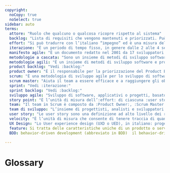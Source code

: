 ```yaml
---
copyright:
  noCopy: true
  noSelect: true
sidebar: auto
terms:
  attore: "Ruolo che qualcuno o qualcosa ricopre rispetto al sistema"
  backlog: "Lista di requisiti che vengono mantenuti e priorizzati. Può riferirsi a :product_backlog: ovvero l’insieme dei requisiti che compongono il prodotto o l’applicazione, oppure a :sprint_backlog:  vale a dire l’insieme dei requisiti pianificati per un’ :iterazione: "
  effort: "Si può tradurre con l’italiano “impegno” ed è una misura del tempo impiegato a completare una :user_story: . Nelle metodologie agili l’effort si misura in :story_point: "
  iterazione: "È un periodo di tempo fisso, in genere dalle 2 alle 4 settimane, in cui si svolgono tutte le fasi di sviluppo del software nelle metodologie agili. In Scrum l’iterazione è chiamata :sprint: "
  manifesto agile: "È un documento redatto nel 2001 da 17 sviluppatori con l’intento di definire i valori e i principi dello sviluppo agile di software"
  metodologie a cascata: "Sono un insieme di metodi di sviluppo software e progetti caratterizzato da una sequenza lineare di fasi ben distinte (esempio: analisi, sviluppo, test, rilascio)."
  metodologie agili: "È un insieme di metodi di sviluppo software e progetti che si distingue dai metodi tradizionali per l’approccio iterativo e incrementale."
  product backlog: "Vedi :backlog:"
  product owner: "È il responsabile per la priorizzazione del Product Backlog e del ritorno dell’investimento. Il Product Owner (abbreviato con PO) è l’unico responsabile per il valore del lavoro svolto dal team"
  scrum: "È una metodologia di sviluppo agile per lo sviluppo di software, applicazioni e progetti, basata su iterazioni fisse chiamate :sprint:"
  scrum master: "Aiuta il team a essere efficace e a raggiungere gli obiettivi. Lo Scrum Master (abbreviato con SM) è una figura chiave nel facilitare il Team a risolvere gli impedimenti e a proteggerlo da rumori esterni"
  sprint: "Vedi :iterazione:"
  sprint backlog: "Vedi :backlog:"
  sviluppo agile: "Sviluppo di software, applicativi o progetti, basato sui principi del :manifesto agile:"
  story point: "È l’unità di misura dell’:effort: di ciascuna :user story:. Abbreviato: SP."
  team: "Il team in Scrum è composto da :Product Owner:, :Scrum Master: e :team_di_sviluppo:."
  team di sviluppo: "L’insieme di progettisti, analisti e sviluppatori software che lavorano a un progetto."
  user story: "Le user story sono una definizione ad alto livello dei requisiti che compongono un prodotto. Sono scritte dal punto di vista di chi richiede una :feature:."
  velocity: "È l’unità di misura che consente di tenere traccia di quanto lavoro può svolgere il :team di sviluppo: durante un’:iterazione:."
  UX Design: "Lo User experience design (UXD o UED), in italiano: progettazione dell'esperienza utente è il processo volto ad aumentare la soddisfazione e la fedeltà del cliente migliorando l'usabilità, la facilità d'uso e il piacere fornito nell'interazione tra il cliente e il prodotto. La progettazione dell'esperienza utente comprende la tradizionale progettazione interazione uomo-macchina e la estende indirizzandosi a tutti gli aspetti del prodotto o del servizio come percepito dagli utenti. L'esperienza utente è qualsiasi aspetto di un'interazione della persona con un dato sistema IT, includendo l'interfaccia, la grafica, la progettazione industriale, l'interazione fisica e manuale."
  feature: Si tratta delle caratteristiche uniche di un prodotto o servizio. dispositivo, attrezzatura, funzione.  Caratteristiche, distinzioni. Così vengono definite le nuove caratteristiche (feature) di un programma.
  BDD: behavior-driven development (abbreviato in BDD)  il behavior-driven development (abbreviato in BDD e traducibile in Sviluppo guidato dal comportamento) è una metodologia di sviluppo del software basata sul test-driven development (TDD) Il BDD combina le tecniche generali e i principi del TDD, con idee prese dal domain-driven design e dal design orientato agli oggetti, per fornire agli sviluppatori software e ai Business analysts degli strumenti e un processo condivisi per collaborare nello sviluppo software. Per quanto BDD sia principalmente un'idea di come lo sviluppo del software dovrebbe essere gestito sia da interessi di business e analisi tecniche, la pratica della BDD assume l'utilizzo di strumenti software specializzati per supportare il processo di sviluppo. Sebbene questi strumenti siano spesso sviluppati in particolare per essere utilizzati in progetti BDD, possono essere visti anche come delle forme specializzate degli strumenti che supportano la TDD. Gli strumenti servono per aggiungere automazione all'ubiquitous language che è il tema centrale della BDD.

---
```


# Glossary

<Glossary :terms="$frontmatter.terms"/>
